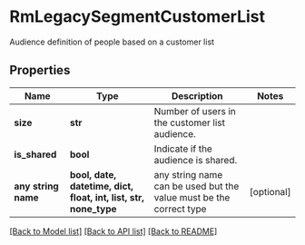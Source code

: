 # RmLegacySegmentCustomerList

Audience definition of people based on a customer list

## Properties
Name | Type | Description | Notes
------------ | ------------- | ------------- | -------------
**size** | **str** | Number of users in the customer list audience. | 
**is_shared** | **bool** | Indicate if the audience is shared. | 
**any string name** | **bool, date, datetime, dict, float, int, list, str, none_type** | any string name can be used but the value must be the correct type | [optional]

[[Back to Model list]](../README.md#documentation-for-models) [[Back to API list]](../README.md#documentation-for-api-endpoints) [[Back to README]](../README.md)


